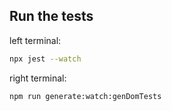 ## Run the tests

left terminal:

```sh
npx jest --watch
```

right terminal:

```sh
npm run generate:watch:genDomTests
```
